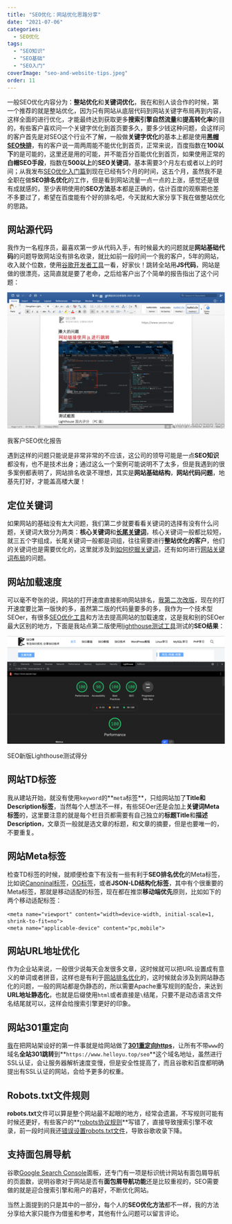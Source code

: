 ```yaml
---
title: "SEO优化：网站优化思路分享"
date: "2021-07-06"
categories: 
  - SEO优化
tags: 
  - "SEO知识"
  - "SEO基础"
  - "SEO入门"
coverImage: "seo-and-website-tips.jpeg"
order: 11
---
```


一般SEO优化内容分为：**整站优化**和**关键词优化**，我在和别人谈合作的时候，第一个推荐的就是整站优化，因为只有网站从底层代码到网站关键字布局再到内容，这样全面的进行优化，才能最终达到获取更多**搜索引擎自然流量**和**提高转化率**的目的，有些客户喜欢问一个关键字优化到首页要多久，要多少钱这种问题，会这样问的客户首先是对SEO这个行业不了解，一般做**关键字优化**的基本上都是使用[**黑帽SEO快排**](https://www.helloyu.top/seo/black-seo-quick-ranking-tech-2021/)，有的客户说一周两周能不能优化到首页，正常来说，百度指数在**100以下**的是可能的，这里还是用的可能，并不能百分百能优化到首页，如果使用正常的**白帽SEO手段**，指数在**500以上**的**SEO关键词**，基本需要3个月左右或者以上的时间；从我发布[SEO优化入门篇](https://www.helloyu.top/seo/seo-course-first-step/)到现在已经有5个月的时间，这五个月，虽然我不是全职在做**SEO排名优化**的工作，但是看到网站流量一点一点的上涨，感觉还是很有成就感的，至少表明使用的**SEO方法**基本都是正确的，估计百度的观察期也差不多要过了，希望在百度能有个好的排名吧，今天就和大家分享下我在做整站优化的思路。

## 网站源代码

我作为一名程序员，最喜欢第一步从代码入手，有时候最大的问题就是**网站基础代码**的问题导致网站没有排名收录，就比如前一段时间一个我的客户，5年的网站，收入就个位数，使用[谷歌开发者工具](https://www.helloyu.top/seo/developer-tools-network-seo/)一看，好家伙！跳转全站用**JS代码**，网站是做的很漂亮，这简直就是要了老命，之后给客户出了个简单的报告指出了这个问题：

![seozen-customer-report](images/seozen-customer-report-1024x640.png)

我客户SEO优化报告

遇到这样的问题只能说是非常非常的不应该，这公司的领导可能是一点**SEO知识**都没有，也不是技术出身；通过这么一个案例可能说明不了太多，但是我遇到的很多案例都表明了，网站排名收录不理想，其实是**网站基础结构**，**网站代码问题**，地基先打好，才能盖高楼大厦！

## 定位关键词

如果网站的基础没有太大问题，我们第二步就要看看关键词的选择有没有什么问题，关键词大致分为两类：**核心关键词**和[**长尾关键词**](https://www.helloyu.top/seo/long-tail-keywords/)，核心关键词一般都比较短，就三五个字组成，长尾关键词一般都是词组，往往需要进行**整站优化的客户**，他们的关键词也是需要优化的，这里就涉及到[如何挖掘关键词](https://www.helloyu.top/seo/seo-tutorial-moz-serial-2021-keyword-research/)，还有如何进行[网站关键词布局](https://www.helloyu.top/seo/seo-keywords-position/)的问题。

## 网站加载速度

可以毫不夸张的说，网站的打开速度直接影响网站排名，[我第二次改版](https://www.helloyu.top/seo/seozen-website-new-version-2021/)，现在的打开速度要比第一版快的多，虽然第二版的代码量要多的多，我作为一个技术型SEOer，有很多[SEO优化工具](https://www.helloyu.top/seo/dev-tools-seo-ttfb/)和方法去提高网站的加载速度，这是我和别的SEOer最大区别的地方，下面是我站点第二版使用[lighthouse测试工具](https://www.helloyu.top/seo/google-lighthouse-seo-tool/)测试的**SEO结果**：

![seozen-new-version-lighthouse](images/seozen-new-version-lighthouse-1024x506.png)

SEO新版Lighthouse测试得分

## 网站TD标签

我从建站开始，就没有使用`keyword`的**`meta`标签**，只给网站加了**Title和Description标签**，当然每个人想法不一样，有些SEOer还是会加上**关键词Meta标签**的，这里要注意的就是每个栏目页都需要有自己独立的**标题Title**和**描述Description**，文章页一般就是选文章的标题，和文章的摘要，但是也要唯一的，不要重复。

## 网站Meta标签

检查TD标签的时候，就顺便检查下有没有一些有利于**SEO排名优化**的Meta标签，比如说[Canoninal标签](https://www.helloyu.top/seo/seo-canonical/)，[OG标签](https://www.helloyu.top/seo/open-graph-tags/)，或者**JSON-LD结构化标签**，其中有个很重要的Meta标签，那就是移动适配的标签，现在都在推崇**移动端优先**原则，比如如下的两个移动适配标签：

```
<meta name="viewport" content="width=device-width, initial-scale=1, shrink-to-fit=no">
<meta name="applicable-device" content="pc,mobile">
```

## 网站URL地址优化

作为企业站来说，一般很少说每天会发很多文章，这时候就可以把URL设置成有意义的单词或者拼音，这样也是有利于[网站排名优化](https://www.helloyu.top/seo/网站排名SEO-ranking-how-to/)的，这时候就会涉及到网站静态化的问题，一般的网站都是伪静态的，所以需要Apache重写规则的配合，来达到**URL地址静态化**，也就是后缀使用`html`或者直接是`\`结尾，只要不是动态语言文件名结尾就可以，这样会给搜索引擎更好的印象。

## 网站301重定向

[我](https://www.helloyu.top/seo/)在把网站架设好的第一件事就是给网站做了[**301重定向https**](https://www.helloyu.top/seo/301-https-seo/)，让所有不带`www`的域名**全站301跳转**到**`https://www.helloyu.top/seo`**这个域名地址，虽然进行SSL认证，会让服务器解析速度变慢，但是安全性提高了，而且谷歌和百度都明确提出有SSL认证的网站，会给予更多的权重。

## Robots.txt文件规则

**robots.txt**文件可以算是整个网站最不起眼的地方，经常会遗漏，不写规则可能有时候还更好，有些客户的**[robots协议规则](https://www.helloyu.top/seo/robots-seo/)**写错了，直接导致搜索引擎不收录，前一段时间我还[错误设置robots.txt文件](https://www.helloyu.top/seo/robots-mislead-seo/)，导致谷歌收录下降。

## 支持面包屑导航

谷歌[Google Search Console](https://www.helloyu.top/seo/google-search-console-seo/)面板，还专门有一项是标识统计网站有面包屑导航的页面数，说明谷歌对于网站是否有**面包屑导航功能**还是比较重视的，SEO需要做的就是迎合搜索引擎和用户的喜好，不断优化网站。

当然上面提到的只是其中的一部分，每个人的**SEO优化方法**都不一样，我的方法分享给大家只能作为借鉴和参考，其他有什么问题可以留言评论。
